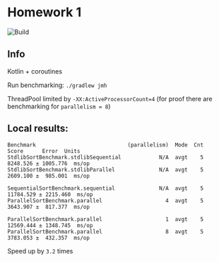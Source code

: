 # Homework 1

![Build](https://github.com/Mervap/ParallelAlgorithms/actions/workflows/build_hw1.yml/badge.svg)

## Info

Kotlin + coroutines

Run benchmarking: `./gradlew jmh`

ThreadPool limited by `-XX:ActiveProcessorCount=4` (for proof there are benchmarking for `parallelism = 8`)

## Local results:

```
Benchmark                             (parallelism)  Mode  Cnt      Score      Error  Units
StdlibSortBenchmark.stdlibSequential            N/A  avgt    5   8248.526 ± 1005.776  ms/op
StdlibSortBenchmark.stdlibParallel              N/A  avgt    5   2609.100 ±  985.001  ms/op

SequentialSortBenchmark.sequential              N/A  avgt    5  11784.529 ± 2215.460  ms/op
ParallelSortBenchmark.parallel                    4  avgt    5   3643.907 ±  817.377  ms/op

ParallelSortBenchmark.parallel                    1  avgt    5  12569.444 ± 1348.745  ms/op
ParallelSortBenchmark.parallel                    8  avgt    5   3783.053 ±  432.357  ms/op
```

Speed up by `3.2` times